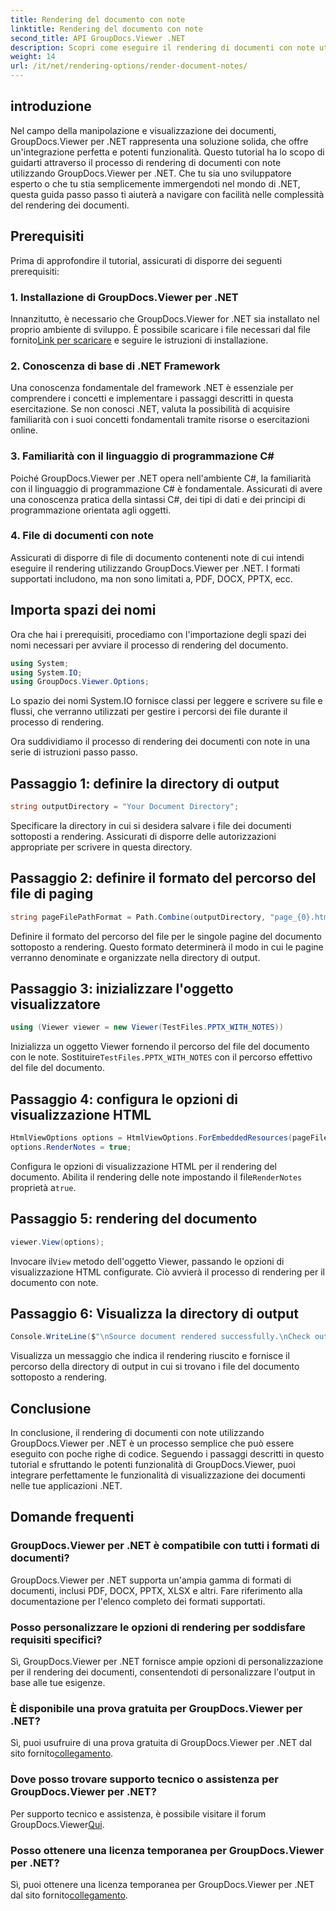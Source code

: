 ```yaml
---
title: Rendering del documento con note
linktitle: Rendering del documento con note
second_title: API GroupDocs.Viewer .NET
description: Scopri come eseguire il rendering di documenti con note utilizzando GroupDocs.Viewer per .NET. Tutorial passo passo per una perfetta integrazione nelle tue applicazioni .NET.
weight: 14
url: /it/net/rendering-options/render-document-notes/
---
```

## introduzione
Nel campo della manipolazione e visualizzazione dei documenti, GroupDocs.Viewer per .NET rappresenta una soluzione solida, che offre un'integrazione perfetta e potenti funzionalità. Questo tutorial ha lo scopo di guidarti attraverso il processo di rendering di documenti con note utilizzando GroupDocs.Viewer per .NET. Che tu sia uno sviluppatore esperto o che tu stia semplicemente immergendoti nel mondo di .NET, questa guida passo passo ti aiuterà a navigare con facilità nelle complessità del rendering dei documenti.
## Prerequisiti
Prima di approfondire il tutorial, assicurati di disporre dei seguenti prerequisiti:
### 1. Installazione di GroupDocs.Viewer per .NET
 Innanzitutto, è necessario che GroupDocs.Viewer for .NET sia installato nel proprio ambiente di sviluppo. È possibile scaricare i file necessari dal file fornito[Link per scaricare](https://releases.groupdocs.com/viewer/net/) e seguire le istruzioni di installazione.
### 2. Conoscenza di base di .NET Framework
Una conoscenza fondamentale del framework .NET è essenziale per comprendere i concetti e implementare i passaggi descritti in questa esercitazione. Se non conosci .NET, valuta la possibilità di acquisire familiarità con i suoi concetti fondamentali tramite risorse o esercitazioni online.
### 3. Familiarità con il linguaggio di programmazione C#
Poiché GroupDocs.Viewer per .NET opera nell'ambiente C#, la familiarità con il linguaggio di programmazione C# è fondamentale. Assicurati di avere una conoscenza pratica della sintassi C#, dei tipi di dati e dei principi di programmazione orientata agli oggetti.
### 4. File di documenti con note
Assicurati di disporre di file di documento contenenti note di cui intendi eseguire il rendering utilizzando GroupDocs.Viewer per .NET. I formati supportati includono, ma non sono limitati a, PDF, DOCX, PPTX, ecc.

## Importa spazi dei nomi
Ora che hai i prerequisiti, procediamo con l'importazione degli spazi dei nomi necessari per avviare il processo di rendering del documento.

```csharp
using System;
using System.IO;
using GroupDocs.Viewer.Options;
```
Lo spazio dei nomi System.IO fornisce classi per leggere e scrivere su file e flussi, che verranno utilizzati per gestire i percorsi dei file durante il processo di rendering.

Ora suddividiamo il processo di rendering dei documenti con note in una serie di istruzioni passo passo.
## Passaggio 1: definire la directory di output
```csharp
string outputDirectory = "Your Document Directory";
```
Specificare la directory in cui si desidera salvare i file dei documenti sottoposti a rendering. Assicurati di disporre delle autorizzazioni appropriate per scrivere in questa directory.
## Passaggio 2: definire il formato del percorso del file di paging
```csharp
string pageFilePathFormat = Path.Combine(outputDirectory, "page_{0}.html");
```
Definire il formato del percorso del file per le singole pagine del documento sottoposto a rendering. Questo formato determinerà il modo in cui le pagine verranno denominate e organizzate nella directory di output.
## Passaggio 3: inizializzare l'oggetto visualizzatore
```csharp
using (Viewer viewer = new Viewer(TestFiles.PPTX_WITH_NOTES))
```
 Inizializza un oggetto Viewer fornendo il percorso del file del documento con le note. Sostituire`TestFiles.PPTX_WITH_NOTES` con il percorso effettivo del file del documento.
## Passaggio 4: configura le opzioni di visualizzazione HTML
```csharp
HtmlViewOptions options = HtmlViewOptions.ForEmbeddedResources(pageFilePathFormat);
options.RenderNotes = true;
```
 Configura le opzioni di visualizzazione HTML per il rendering del documento. Abilita il rendering delle note impostando il file`RenderNotes` proprietà a`true`.
## Passaggio 5: rendering del documento
```csharp
viewer.View(options);
```
 Invocare il`View` metodo dell'oggetto Viewer, passando le opzioni di visualizzazione HTML configurate. Ciò avvierà il processo di rendering per il documento con note.
## Passaggio 6: Visualizza la directory di output
```csharp
Console.WriteLine($"\nSource document rendered successfully.\nCheck output in {outputDirectory}.");
```
Visualizza un messaggio che indica il rendering riuscito e fornisce il percorso della directory di output in cui si trovano i file del documento sottoposto a rendering.

## Conclusione
In conclusione, il rendering di documenti con note utilizzando GroupDocs.Viewer per .NET è un processo semplice che può essere eseguito con poche righe di codice. Seguendo i passaggi descritti in questo tutorial e sfruttando le potenti funzionalità di GroupDocs.Viewer, puoi integrare perfettamente le funzionalità di visualizzazione dei documenti nelle tue applicazioni .NET.
## Domande frequenti
### GroupDocs.Viewer per .NET è compatibile con tutti i formati di documenti?
GroupDocs.Viewer per .NET supporta un'ampia gamma di formati di documenti, inclusi PDF, DOCX, PPTX, XLSX e altri. Fare riferimento alla documentazione per l'elenco completo dei formati supportati.
### Posso personalizzare le opzioni di rendering per soddisfare requisiti specifici?
Sì, GroupDocs.Viewer per .NET fornisce ampie opzioni di personalizzazione per il rendering dei documenti, consentendoti di personalizzare l'output in base alle tue esigenze.
### È disponibile una prova gratuita per GroupDocs.Viewer per .NET?
 Sì, puoi usufruire di una prova gratuita di GroupDocs.Viewer per .NET dal sito fornito[collegamento](https://releases.groupdocs.com/).
### Dove posso trovare supporto tecnico o assistenza per GroupDocs.Viewer per .NET?
 Per supporto tecnico e assistenza, è possibile visitare il forum GroupDocs.Viewer[Qui](https://forum.groupdocs.com/c/viewer/9).
### Posso ottenere una licenza temporanea per GroupDocs.Viewer per .NET?
 Sì, puoi ottenere una licenza temporanea per GroupDocs.Viewer per .NET dal sito fornito[collegamento](https://purchase.groupdocs.com/temporary-license/).